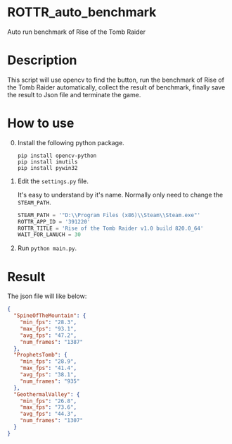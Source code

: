 # ROTTR_auto_benchmark

Auto run benchmark of Rise of the Tomb Raider

# Description

This script will use opencv to find the button, run the benchmark of Rise of the Tomb Raider automatically, collect the result of benchmark, finally save the result to Json file and terminate the game.

# How to use

0.  Install the following python package.

    ```shell
    pip install opencv-python
    pip install imutils
    pip install pywin32
    ```

1.  Edit the `settings.py` file.

    It's easy to understand by it's name.
    Normally only need to change the `STEAM_PATH`.

    ```python
    STEAM_PATH = '"D:\\Program Files (x86)\\Steam\\Steam.exe"'
    ROTTR_APP_ID = '391220'
    ROTTR_TITLE = 'Rise of the Tomb Raider v1.0 build 820.0_64'
    WAIT_FOR_LANUCH = 30
    ```

2.  Run `python main.py`.

# Result

The json file will like below:

```json
{
  "SpineOfTheMountain": {
    "min_fps": "28.3",
    "max_fps": "93.1",
    "avg_fps": "47.2",
    "num_frames": "1387"
  },
  "ProphetsTomb": {
    "min_fps": "28.9",
    "max_fps": "41.4",
    "avg_fps": "38.1",
    "num_frames": "935"
  },
  "GeothermalValley": {
    "min_fps": "26.8",
    "max_fps": "73.6",
    "avg_fps": "44.3",
    "num_frames": "1307"
  }
}
```
